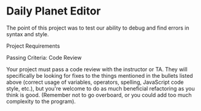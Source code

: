 Daily Planet Editor
====================

The point of this project was to test our ability to debug and find errors in syntax and style.

Project Requirements

Passing Criteria: Code Review

Your project must pass a code review with the instructor or TA. They will specifically be looking for fixes to the things mentioned in the bullets listed above (correct usage of variables, operators, spelling, JavaScript code style, etc.), but you're welcome to do as much beneficial refactoring as you think is good. (Remember not to go overboard, or you could add too much complexity to the program).